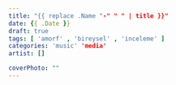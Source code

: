 ```yaml
---
title: "{{ replace .Name "-" " " | title }}"
date: {{ .Date }}
draft: true
tags: [ 'amorf' , 'bireysel' , 'inceleme' ]
categories: 'music' 'media'
artist: []

coverPhoto: ""
---
```


